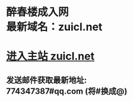 <h1>醉春楼成入网<br>
最新域名：zuicl.net
</h1>
<h1><a href="http://zuicl.net" target="_blank">进入主站 zuicl.net</a></h1>
<h2>发送邮件获取最新地址:<br>
774347387#qq.com (将#换成@)
</h2>
